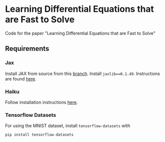 # Learning Differential Equations that are Fast to Solve
Code for the paper "Learning Differential Equations that are Fast to Solve"

## Requirements

### Jax
Install JAX from source from this [branch](https://github.com/jacobjinkelly/jax/tree/fast-neural-ode).
Install `jaxlib==0.1.49`.
Instructions are found [here](https://github.com/google/jax).

### Haiku
Follow installation instructions [here](https://github.com/deepmind/dm-haiku).

### Tensorflow Datasets
For using the MNIST dataset, install `tensorflow-datasets` with
```
pip install tensorflow-datasets
```
